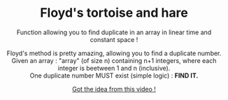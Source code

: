 <h1 align="center">Floyd's tortoise and hare</h1>
<p align="center">Function allowing you to find duplicate in an array in linear time and constant space !</p>
<p align="center">Floyd's method is pretty amazing, allowing you to find a duplicate number.
Given an array : "array" (of size n) containing n+1 integers, where each integer is beetween 1 and n (inclusive). </br>
One duplicate number MUST exist (simple logic) : <b>FIND IT.</b>
</p>
<p align="center"><a  href='https://www.youtube.com/watch?v=pKO9UjSeLew&amp;ab_channel=JomaTech'> Got the idea from this video !</a></p>
